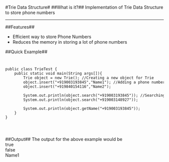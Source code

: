 #Trie Data Structure#
##What is it?##
Implementation of Trie Data Structure to store phone numbers

-----

##Features##
<ul>
<li>Efficient way to store Phone Numbers</li>
<li>Reduces the memory in storing a lot of phone numbers</li>
</ul>

##Quick Example##
<code>
<pre>
public class TrieTest {
	public static void main(String args[]){
		Trie object = new Trie(); //Creating a new object for Trie 
		object.insert("+919003193845","Name1"); //Adding a phone number
		object.insert("+919840154116","Name2");

		System.out.println(object.search("+919003193845")); //Searching a number
		System.out.println(object.search("+919003148927"));

		System.out.println(object.getName("+919003193845"));
	}
}
</pre>
</code>

##Output##
The output for the above example would be<br/>
true<br/>
false<br/>
Name1